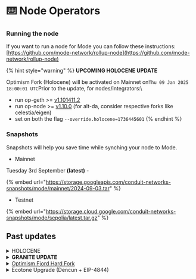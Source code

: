 # ⌨️ Node Operators

### Running the node

If you want to run a node for Mode you can follow these instructions:\
[https://github.com/mode-network/rollup-node](https://github.com/mode-network/rollup-node)

{% hint style="warning" %}
**UPCOMING HOLOCENE UPDATE**

Optimism Fork (Holocene) will be activated on ​Mainnet​ on ​`Thu 09 Jan 2025 18:00:01 UTC`Prior to the update, for nodes/integrators:\


* run op-geth >= [v1.101411.2](https://pylonlinks.com/link?url=https%3A%2F%2Fgithub.com%2Fethereum-optimism%2Fop-geth%2Freleases%2Ftag%2Fv1.101411.2\&utm_campaign_id=b0864ff3-1c35-4e96-87fc-2c2706284a23\&utm_slack_channel=C05T5A68H9T)
* run op-node >= [v1.10.0](https://pylonlinks.com/link?url=https%3A%2F%2Fgithub.com%2Fethereum-optimism%2Foptimism%2Freleases%2Ftag%2Fop-node%252Fv1.10.0\&utm_campaign_id=b0864ff3-1c35-4e96-87fc-2c2706284a23\&utm_slack_channel=C05T5A68H9T) (for alt-da, consider respective forks like celestia/eigen)
* set on both the flag  `--override.holocene=1736445601`
{% endhint %}

### Snapshots

Snapshots will help you save time while synching your node to Mode.&#x20;

* Mainnet

Tuesday 3rd September **(latest)** -&#x20;

{% embed url="https://storage.googleapis.com/conduit-networks-snapshots/mode/mainnet/2024-09-03.tar" %}

* Testnet

{% embed url="https://storage.cloud.google.com/conduit-networks-snapshots/mode/sepolia/latest.tar.gz" %}

## Past updates

<details>

<summary>HOLOCENE</summary>

* run op-geth >= [v1.101411.2](https://pylonlinks.com/link?url=https%3A%2F%2Fgithub.com%2Fethereum-optimism%2Fop-geth%2Freleases%2Ftag%2Fv1.101411.2\&utm_campaign_id=b0864ff3-1c35-4e96-87fc-2c2706284a23\&utm_slack_channel=C05T5A68H9T)
* run op-node >= [v1.10.0](https://pylonlinks.com/link?url=https%3A%2F%2Fgithub.com%2Fethereum-optimism%2Foptimism%2Freleases%2Ftag%2Fop-node%252Fv1.10.0\&utm_campaign_id=b0864ff3-1c35-4e96-87fc-2c2706284a23\&utm_slack_channel=C05T5A68H9T) (for alt-da, consider respective forks like celestia/eigen)
* set on both the flag  `--override.holocene=1736445601`

Optimism Fork (Holocene) will be activated on your ​Mainnet​ on ​`Thu 09 Jan 2025 18:00:01 UTC`Prior to the update, please confirm the following on external nodes/integrators:

* run op-geth >= [v1.101411.2](https://pylonlinks.com/link?url=https%3A%2F%2Fgithub.com%2Fethereum-optimism%2Fop-geth%2Freleases%2Ftag%2Fv1.101411.2\&utm_campaign_id=b0864ff3-1c35-4e96-87fc-2c2706284a23\&utm_slack_channel=C05T5A68H9T)
* run op-node >= [v1.10.0](https://pylonlinks.com/link?url=https%3A%2F%2Fgithub.com%2Fethereum-optimism%2Foptimism%2Freleases%2Ftag%2Fop-node%252Fv1.10.0\&utm_campaign_id=b0864ff3-1c35-4e96-87fc-2c2706284a23\&utm_slack_channel=C05T5A68H9T) (for alt-da, consider respective forks like celestia/eigen)
* set on both the flag  `--override.holocene=1736445601`\
  \
  If you are not using the previous fork, Granite, on your external nodes (check the following flags is set ​`--override.granite`​), please reach out. In the case, you might need to enable the Granite hard fork flags two days before ​`Tue 07 Jan 2025 18:00:01 UTC`​. You can use the same software version and configure it with ​`--override.granite=1736272801`

</details>

<details>

<summary><strong>GRANITE UPDATE</strong> </summary>

the Optimism Granite Hard Fork happened on `Wed 11 Sep 2024 16:00:01 UTC` . More info [here](https://docs.optimism.io/builders/notices/granite-changes).For external nodes/integrators:

* run op-geth >= [v1.101408.0](https://github.com/ethereum-optimism/op-geth/releases/tag/v1.101408.0)
* run op-node >= [v1.9.1](https://github.com/ethereum-optimism/optimism/releases/tag/v1.9.1) (for alt-da, consider respective forks like celestia/eigen)
* set on op-geth and op-node the flag `--override.granite=1726070401`

</details>

<details>

<summary><a href="https://github.com/ethereum-optimism/specs/blob/main/specs/fjord/overview.md">Optimism Fjord Hard Fork</a></summary>

**FJORD UPDATE -** `Wed Jul 10 16:00:01 UTC 2024`\
\
Node operators will need to upgrade to Fjord before the activation date. For Sepolia, the op-node release [v1.7.7(opens in a new tab)](https://github.com/ethereum-optimism/optimism/releases/tag/v1.7.7) and op-geth release [v1.101315.2(opens in a new tab)](https://github.com/ethereum-optimism/op-geth/releases/tag/v1.101315.2) contain these changes.\
\
Please update to the latest releases of [op-geth](https://github.com/ethereum-optimism/op-geth/releases/tag/v1.101315.2) and [op-node](https://github.com/ethereum-optimism/optimism/releases/tag/v1.7.7).

\
**VERIFY**

Make the following checks to verify that your node is properly configured.

* `op-node` and `op-geth` will log their configurations at startup
* Check that the Fjord time is set to `activation-timestamp` in the op-node startup logs
* Check that the Fjord time is set to `activation-timestamp` in the op-geth startup logs

\
**For more information please visit** [**Optimism's documentation**](https://docs.optimism.io/builders/notices/fjord-changes#verify-your-configuration)**.**

</details>

<details>

<summary>Ecotone Upgrade (Dencun + EIP-4844)</summary>

_The Ecotone upgrade for OP Sepolia activated at **1708534800 Wed Feb 21 17:00:00 UTC 2024**._

## Getting ready for Ecotone Upgrade (Dencun + EIP-4844)

The Ecotone upgrade contains the Dencun upgrade from L1, and adopts EIP-4844 blobs for data-availability. \
\
Please refer to:\
\
[https://docs.optimism.io/builders/notices/ecotone-changes](https://docs.optimism.io/builders/notices/ecotone-changes)

* You need l1 beacon api access for op-node and pass via --l1.beacon param (or OP\_NODE\_L1\_BEACON env).&#x20;
* Consider having full-archive blobs access. if you are on the superchain you don't have to pass any new parameter.

</details>
